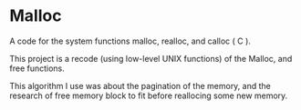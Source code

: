 Malloc
======

A code for the system functions malloc, realloc, and calloc ( C ).

This project is a recode (using low-level UNIX functions) of the Malloc, and free functions.

This algorithm I use was about the pagination of the memory, and the research of free memory block to fit before reallocing some new memory.
